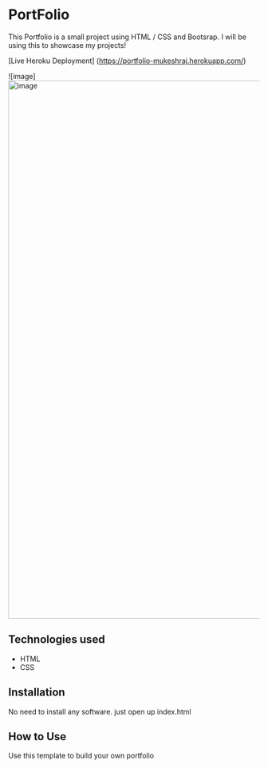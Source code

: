 # PortFolio
This Portfolio is a small project using HTML / CSS and Bootsrap. I will be using this to showcase my projects!

[Live Heroku Deployment] (https://portfolio-mukeshraj.herokuapp.com/)


![image]<img width="1080" alt="image" src="https://user-images.githubusercontent.com/100840426/158320523-b1ad1b59-18d7-4cff-a1d3-32c2dc5d5454.png">

## Technologies used

* HTML
* CSS

## Installation

No need to install any software. just open up index.html

## How to Use

Use this template to build your own portfolio
